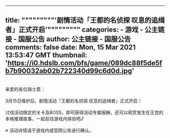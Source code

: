 
---
title: """""""""'剧情活动「王都的名侦探 叹息的追缉者」正式开启'"""""""""
categories: 
    - 游戏
    - 公主链接 - 国服公告
author: 公主链接 - 国服公告
comments: false
date: Mon, 15 Mar 2021 13:53:47 GMT
thumbnail: 'https://i0.hdslb.com/bfs/game/089dc88f5de5fb7b90032ab02b722340d99c6d0d.jpg'
---

<div>   
<img src="https://i0.hdslb.com/bfs/game/089dc88f5de5fb7b90032ab02b722340d99c6d0d.jpg" alt referrerpolicy="no-referrer"><br>
<br>
亲爱的各位骑士君：<br>
<br>
3月15日维护后，剧情活动「王都的名侦探 叹息的追缉者」正式开启！<br>
<br>
讨伐活动限定的关卡及BOSS，即可获得活动专属报酬，还可以观赏发生在王宫的本格推理故事，一起前往游戏内体验吧♪<br>
<br>
※ 活动详情请于游戏内或官网公告进行确认。<br>
<br>  
</div>
            